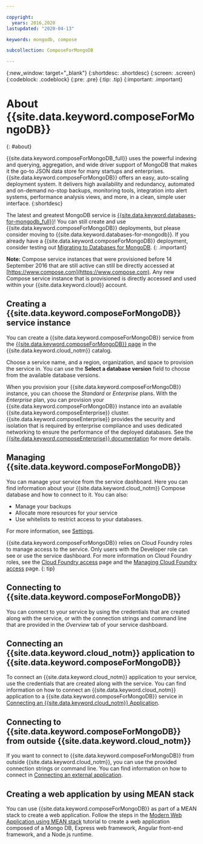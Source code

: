 ```yaml
---

copyright:
  years: 2016,2020
lastupdated: "2020-04-13"

keywords: mongodb, compose

subcollection: ComposeForMongoDB

---
```


{:new_window: target="_blank"}
{:shortdesc: .shortdesc}
{:screen: .screen}
{:codeblock: .codeblock}
{:pre: .pre}
{:tip: .tip}
{:important: .important}


# About {{site.data.keyword.composeForMongoDB}}
{: #about}

{{site.data.keyword.composeForMongoDB_full}} uses the powerful indexing and querying, aggregation, and wide driver support of MongoDB that makes it the go-to JSON data store for many startups and enterprises. {{site.data.keyword.composeForMongoDB}} offers an easy, auto-scaling deployment system. It delivers high availability and redundancy, automated and on-demand no-stop backups, monitoring tools, integration into alert systems, performance analysis views, and more, in a clean, simple user interface.
{:shortdesc}

The latest and greatest MongoDB service is [{{site.data.keyword.databases-for-mongodb_full}}](/docs/databases-for-mongodb?topic=databases-for-mongodb-getting-started)! You can still create and use {{site.data.keyword.composeForMongoDB}} deployments, but please consider moving to {{site.data.keyword.databases-for-mongodb}}. If you already have a {{site.data.keyword.composeForMongoDB}} deployment, consider testing out [Migrating to Databases for MongoDB](/docs/ComposeForMongoDB?topic=ComposeForMongoDB-migrating).
{: .important}

**Note:** Compose service instances that were provisioned before 14 September 2016 that are still active can still be directly accessed at [https://www.compose.com](https://www.compose.com). Any new Compose service instance that is provisioned is directly accessed and used within your {{site.data.keyword.cloud}} account.

## Creating a {{site.data.keyword.composeForMongoDB}} service instance

You can create a {{site.data.keyword.composeForMongoDB}} service from the [{{site.data.keyword.composeForMongoDB}} page](https://{DomainName}/catalog/compose-for-mongodb) in the {{site.data.keyword.cloud_notm}} catalog.

Choose a service name, and a region, organization, and space to provision the service in. You can use the **Select a database version** field to choose from the available database versions.

When you provision your {{site.data.keyword.composeForMongoDB}} instance, you can choose the *Standard* or *Enterprise* plans. With the *Enterprise* plan, you can provision your {{site.data.keyword.composeForMongoDB}} instance into an available {{site.data.keyword.composeEnterprise}} cluster. {{site.data.keyword.composeEnterprise}} provides the security and isolation that is required by enterprise compliance and uses dedicated networking to ensure the performance of the deployed databases. See the [{{site.data.keyword.composeEnterprise}} documentation](/docs/ComposeEnterprise?topic=compose-enterprise-about) for more details.

## Managing {{site.data.keyword.composeForMongoDB}}

You can manage your service from the service dashboard. Here you can find information about your {{site.data.keyword.cloud_notm}} Compose database and how to connect to it. You can also:
- Manage your backups
- Allocate more resources for your service
- Use whitelists to restrict access to your databases. 

For more information, see [Settings](/docs/ComposeForMongoDB?topic=ComposeForMongoDB-dashboard-settings).

{{site.data.keyword.composeForMongoDB}} relies on Cloud Foundry roles to manage access to the service. Only users with the Developer role can see or use the service dashboard. For more information on Cloud Foundry roles, see the [Cloud Foundry access](/docs/iam?topic=iam-cfaccess#cfaccess) page and the [Managing Cloud Foundry access](/docs/iam?topic=iam-mngcf#mngcf) page.
{: tip}

## Connecting to {{site.data.keyword.composeForMongoDB}}

You can connect to your service by using the credentials that are created along with the service, or with the connection strings and command line that are provided in the *Overview* tab of your service dashboard.

## Connecting an {{site.data.keyword.cloud_notm}} application to {{site.data.keyword.composeForMongoDB}}

To connect an {{site.data.keyword.cloud_notm}} application to your service, use the credentials that are created along with the service. You can find information on how to connect an {{site.data.keyword.cloud_notm}} application to a {{site.data.keyword.composeForMongoDB}} service in [Connecting an {{site.data.keyword.cloud_notm}} Application](/docs/ComposeForMongoDB?topic=ComposeForMongoDB-ibmcloud-cf-app).

## Connecting to {{site.data.keyword.composeForMongoDB}} from outside {{site.data.keyword.cloud_notm}}

If you want to connect to {{site.data.keyword.composeForMongoDB}} from outside {{site.data.keyword.cloud_notm}}, you can use the provided connection strings or command line. You can find information on how to connect in [Connecting an external application](docs/ComposeForMongoDB?topic=ComposeForMongoDB-external-app).

## Creating a web application by using MEAN stack

You can use {{site.data.keyword.composeForMongoDB}} as part of a MEAN stack to create a web application. Follow the steps in the [Modern Web Application using MEAN stack](/docs/tutorials?topic=solution-tutorials-mean-stack) tutorial to create a web application composed of a Mongo DB, Express web framework, Angular front-end framework, and a Node.js runtime.
